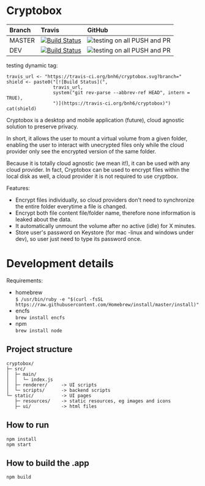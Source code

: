 # Cryptobox


| Branch        | Travis           | GitHub  |
| :------------- |:-------------|:-----|
| MASTER        |[![Build Status](https://travis-ci.org/bnh6/cryptobox.svg?branch=master)](https://travis-ci.org/bnh6/cryptobox)| ![testing on all PUSH and PR](https://github.com/bnh6/cryptobox/workflows/Cryptobox%20CI/badge.svg?branch=master) |
| DEV           |[![Build Status](https://travis-ci.org/bnh6/cryptobox.svg?branch=dev)](https://travis-ci.org/bnh6/cryptobox)      |   ![testing on all PUSH and PR](https://github.com/bnh6/cryptobox/workflows/Cryptobox%20CI/badge.svg?branch=dev)|


testing dynamic tag:
```{r, echo=FALSE, eval=TRUE, results="asis"}
travis_url <- "https://travis-ci.org/bnh6/cryptobox.svg?branch="
shield <- paste0("[![Build Status](",
                 travis_url,
                 system("git rev-parse --abbrev-ref HEAD", intern = TRUE),
                 ")](https://travis-ci.org/bnh6/cryptobox)")
cat(shield)
```

Cryptobox is a desktop and mobile application (future), cloud agnostic solution to preserve privacy. 

In short, it allows the user to mount a virtual volume from a given folder, enabling the user to interact with unecrypted files only while the cloud provider only see the encrypted version of the same folder. 

Because it is totally cloud agnostic (we mean it!), it can be used with any cloud provider. In fact, Cryptobox can be used to encrypt files within the local disk as well, a cloud provider it is not required to use cryptbox.


Features:
 - Encrypt files individually, so cloud providers don't need to synchronize the entire folder everytime a file is changed.
 - Encrypt both file content file/folder name, therefore none information is leaked about the data.
 - It automatically unmount the volume after no active (idle) for X minutes.
 - Store user's password on Keystore (for mac -linux and windows under dev), so user just need to type its password once.


# Development details
Requirements:
 - homebrew \
    `$ /usr/bin/ruby -e "$(curl -fsSL https://raw.githubusercontent.com/Homebrew/install/master/install)"`
 - encfs \
    `brew install encfs`
 - npm  \
    `brew install node`


## Project structure
```
cryptobox/
├─ src/
│  ├─ main/
│  │  └─ index.js
│  ├─ renderer/     -> UI scripts 
│  └─ scripts/      -> backend scripts
└─ static/          -> UI pages
   ├─ resources/    -> static resources, eg images and icons
   ├─ ui/           -> html files

```

## How to run
```
npm install
npm start
```

## How to build the .app
```
npm build
```
